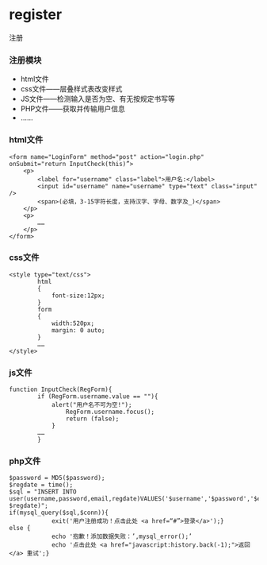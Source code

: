 register
===================================  
注册


### 注册模块
* html文件
* css文件——层叠样式表改变样式
* JS文件——检测输入是否为空、有无按规定书写等
* PHP文件——获取并传输用户信息
* ……

### html文件 
	<form name="LoginForm" method="post" action="login.php" onSubmit="return InputCheck(this)”>
		<p>
			<label for="username" class="label">用户名:</label>
			<input id="username" name="username" type="text" class="input" />
			<span>(必填，3-15字符长度，支持汉字、字母、数字及_)</span>
		</p>
		<p>
			…… 
		</p>
	</form> 


### css文件 
	<style type="text/css">		
			html		
			{ 		
				font-size:12px;			
			}		
       		form		
			{		
				width:520px;		
				margin: 0 auto;		
			}		
 			……		
	</style>				
  

### js文件 
	function InputCheck(RegForm){			
			if (RegForm.username.value == ""){			
				alert("用户名不可为空!");			
    				RegForm.username.focus();		
    				return (false);			
  		    	}		
  			……		
			}		
  

### php文件 
	$password = MD5($password);		
	$regdate = time();		
	$sql = "INSERT INTO user(username,password,email,regdate)VALUES('$username','$password','$email',
	$regdate)";	
	if(mysql_query($sql,$conn)){		
    			exit('用户注册成功！点击此处 <a href=“#”>登录</a>');}		 		
	else {		
    			echo '抱歉！添加数据失败：’,mysql_error();’		
    			echo '点击此处 <a href="javascript:history.back(-1);">返回</a> 重试';}					